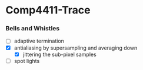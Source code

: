 # Comp4411-Trace

### Bells and Whistles

- [ ] adaptive termination
- [x] antialiasing by supersampling and averaging down
    - [x] jittering the sub-pixel samples
- [ ] spot lights